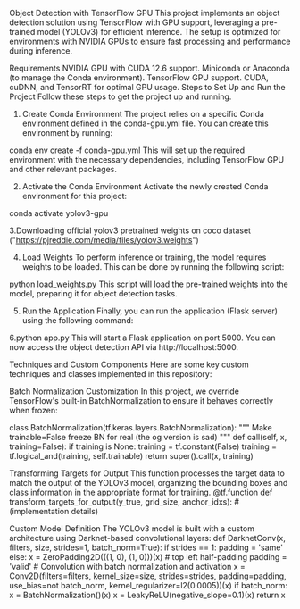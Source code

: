 Object Detection with TensorFlow GPU
This project implements an object detection solution using TensorFlow with GPU support, leveraging a pre-trained model (YOLOv3) for efficient inference. The setup is optimized for environments with NVIDIA GPUs to ensure fast processing and performance during inference.

Requirements
NVIDIA GPU with CUDA 12.6 support.
Miniconda or Anaconda (to manage the Conda environment).
TensorFlow GPU support.
CUDA, cuDNN, and TensorRT for optimal GPU usage.
Steps to Set Up and Run the Project
Follow these steps to get the project up and running.




1. Create Conda Environment
The project relies on a specific Conda environment defined in the conda-gpu.yml file. You can create this environment by running:

conda env create -f conda-gpu.yml
This will set up the required environment with the necessary dependencies, including TensorFlow GPU and other relevant packages.

2. Activate the Conda Environment
Activate the newly created Conda environment for this project:

conda activate yolov3-gpu

3.Downloading official yolov3 pretrained weights on coco dataset
("https://pjreddie.com/media/files/yolov3.weights")

4. Load Weights
To perform inference or training, the model requires weights to be loaded. This can be done by running the following script:

python load_weights.py
This script will load the pre-trained weights into the model, preparing it for object detection tasks.

5. Run the Application
Finally, you can run the application (Flask server) using the following command:

6.python app.py
This will start a Flask application on port 5000. You can now access the object detection API via http://localhost:5000.


Techniques and Custom Components
Here are some key custom techniques and classes implemented in this repository:

Batch Normalization Customization
In this project, we override TensorFlow's built-in BatchNormalization to ensure it behaves correctly when frozen:

class BatchNormalization(tf.keras.layers.BatchNormalization):
    """
    Make trainable=False freeze BN for real (the og version is sad)
    """
    def call(self, x, training=False):
        if training is None:
            training = tf.constant(False)
        training = tf.logical_and(training, self.trainable)
        return super().call(x, training)


Transforming Targets for Output
This function processes the target data to match the output of the YOLOv3 model, organizing the bounding boxes and class information in the appropriate format for training.
@tf.function
def transform_targets_for_output(y_true, grid_size, anchor_idxs):
    # (implementation details)


Custom Model Definition
The YOLOv3 model is built with a custom architecture using Darknet-based convolutional layers:
def DarknetConv(x, filters, size, strides=1, batch_norm=True):
    if strides == 1:
        padding = 'same'
    else:
        x = ZeroPadding2D(((1, 0), (1, 0)))(x)  # top left half-padding
        padding = 'valid'
    # Convolution with batch normalization and activation
    x = Conv2D(filters=filters, kernel_size=size, strides=strides, padding=padding,
               use_bias=not batch_norm, kernel_regularizer=l2(0.0005))(x)
    if batch_norm:
        x = BatchNormalization()(x)
        x = LeakyReLU(negative_slope=0.1)(x)
    return x
